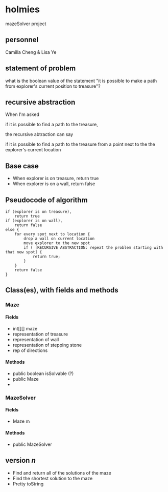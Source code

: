 # holmies
mazeSolver project

## personnel
Camilla Cheng & Lisa Ye

## statement of problem
what is the boolean value of the statement
  "it is possible to make a path from explorer's current position to treasure"?

## recursive abstraction
When I'm asked

  if it is possible to find a path to the treasure,
  
the recursive abtraction can say

  if it is possible to find a path to the treasure from a point next to the the explorer's current location

## Base case
- When explorer is on treasure, return true
- When explorer is on a wall, return false

## Pseudocode of algorithm
    if (explorer is on treasure), 
        return true
    if (explorer is on wall),
        return false
    else {
        for every spot next to location {
            drop a wall on current location
            move explorer to the new spot
            if ( [RECURSIVE ABSTRACTION: repeat the problem starting with that new spot] {
                return true;
            }
        }
        return false
    }


## Class(es), with fields and methods
### Maze
#### Fields
- int[][] maze
- representation of treasure
- representation of wall
- representation of stepping stone
- rep of directions

#### Methods
- public boolean isSolvable (?)
- public Maze
- 

### MazeSolver
#### Fields
- Maze m

#### Methods
- public MazeSolver 


## version *n*
- Find and return all of the solutions of the maze
- Find the shortest solution to the maze
- Pretty toString
